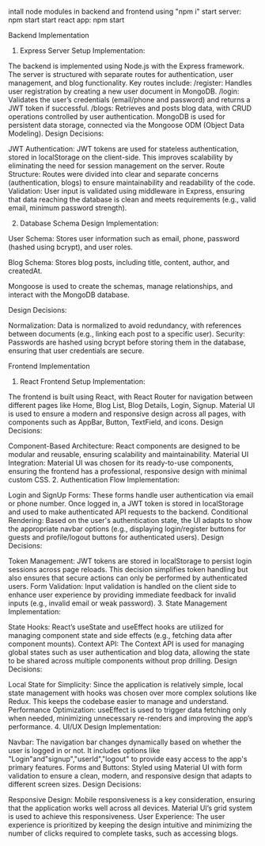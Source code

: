 intall node modules in backend and frontend using "npm i"
start server: npm start
start react app: npm start

Backend Implementation
1. Express Server Setup
Implementation:

The backend is implemented using Node.js with the Express framework.
The server is structured with separate routes for authentication, user management, and blog functionality. Key routes include:
/register: Handles user registration by creating a new user document in MongoDB.
/login: Validates the user’s credentials (email/phone and password) and returns a JWT token if successful.
/blogs: Retrieves and posts blog data, with CRUD operations controlled by user authentication.
MongoDB is used for persistent data storage, connected via the Mongoose ODM (Object Data Modeling).
Design Decisions:

JWT Authentication: JWT tokens are used for stateless authentication, stored in localStorage on the client-side. This improves scalability by eliminating the need for session management on the server.
Route Structure: Routes were divided into clear and separate concerns (authentication, blogs) to ensure maintainability and readability of the code.
Validation: User input is validated using middleware in Express, ensuring that data reaching the database is clean and meets requirements (e.g., valid email, minimum password strength).

2. Database Schema Design
Implementation:

User Schema: Stores user information such as email, phone, password (hashed using bcrypt), and user roles.

Blog Schema: Stores blog posts, including title, content, author, and createdAt.

Mongoose is used to create the schemas, manage relationships, and interact with the MongoDB database.

Design Decisions:

Normalization: Data is normalized to avoid redundancy, with references between documents (e.g., linking each post  to a specific user).
Security: Passwords are hashed using bcrypt before storing them in the database, ensuring that user credentials are secure.



Frontend Implementation
1. React Frontend Setup
Implementation:

The frontend is built using React, with React Router for navigation between different pages like Home, Blog List, Blog Details, Login, Signup.
Material UI is used to ensure a modern and responsive design across all pages, with components such as AppBar, Button, TextField, and icons.
Design Decisions:

Component-Based Architecture: React components are designed to be modular and reusable, ensuring scalability and maintainability.
Material UI Integration: Material UI was chosen for its ready-to-use components, ensuring the frontend has a professional, responsive design with minimal custom CSS.
2. Authentication Flow
Implementation:

Login and SignUp Forms: These forms handle user authentication via email or phone number. Once logged in, a JWT token is stored in localStorage and used to make authenticated API requests to the backend.
Conditional Rendering: Based on the user's authentication state, the UI adapts to show the appropriate navbar options (e.g., displaying login/register buttons for guests and profile/logout buttons for authenticated users).
Design Decisions:

Token Management: JWT tokens are stored in localStorage to persist login sessions across page reloads. This decision simplifies token handling but also ensures that secure actions can only be performed by authenticated users.
Form Validation: Input validation is handled on the client side to enhance user experience by providing immediate feedback for invalid inputs (e.g., invalid email or weak password).
3. State Management
Implementation:

State Hooks: React’s useState and useEffect hooks are utilized for managing component state and side effects (e.g., fetching data after component mounts).
Context API: The Context API is used for managing global states such as user authentication and blog data, allowing the state to be shared across multiple components without prop drilling.
Design Decisions:

Local State for Simplicity: Since the application is relatively simple, local state management with hooks was chosen over more complex solutions like Redux. This keeps the codebase easier to manage and understand.
Performance Optimization: useEffect is used to trigger data fetching only when needed, minimizing unnecessary re-renders and improving the app’s performance.
4. UI/UX Design
Implementation:

Navbar: The navigation bar changes dynamically based on whether the user is logged in or not. It includes options like  "Login"and"signup","userId","logout" to provide easy access to the app's primary features.
Forms and Buttons: Styled using Material UI with form validation to ensure a clean, modern, and responsive design that adapts to different screen sizes.
Design Decisions:

Responsive Design: Mobile responsiveness is a key consideration, ensuring that the application works well across all devices. Material UI’s grid system is used to achieve this responsiveness.
User Experience: The user experience is prioritized by keeping the design intuitive and minimizing the number of clicks required to complete tasks, such as accessing blogs.
